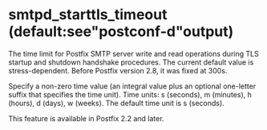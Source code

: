 # smtpd_starttls_timeout (default:see"postconf-d"output) 

 The time limit for Postfix SMTP server write and read operations
during TLS startup and shutdown handshake procedures. The current
default value is stress-dependent. Before Postfix version 2.8, it
was fixed at 300s. 

 Specify a non-zero time value (an integral value plus an optional
one-letter suffix that specifies the time unit).  Time units: s
(seconds), m (minutes), h (hours), d (days), w (weeks).
The default time unit is s (seconds).  

 This feature is available in Postfix 2.2 and later.  


